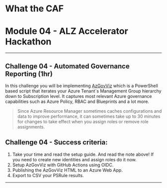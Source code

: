# What the CAF

# Module 04 - ALZ Accelerator Hackathon

---

## Challenge 04 - Automated Governance Reporting (1hr)

In this challenge you will be implementing [AzGovViz](https://github.com/JulianHayward/Azure-MG-Sub-Governance-Reporting) which is a PowerShell based script that iterates your Azure Tenant´s Management Group hierarchy down to Subscription level. It captures most relevant Azure governance capabilities such as Azure Policy, RBAC and Blueprints and a lot more.

>Since Azure Resource Manager sometimes caches configurations and data to improve performance, it can sometimes take up to 30 minutes for changes to take effect when you assign roles or remove role assignments.

## Challenge 04 - Success criteria:

1. Take your time and read the setup guide. And read the note above! If you need to create new identities and assign roles do it now.
2. Setup AzGovViz with GitHub Actions using OIDC.
3. Publishing the AzGovViz HTML to an Azure Web App.
4. Export to CSV your PSRule results.

---

## 

